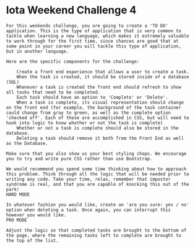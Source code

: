 # Iota Weekend Challenge 4

    For this weekends challenge, you are going to create a 'TO DO' application. This is the type of application that is very common to tackle when learning a new language, which makes it extremely valuable to work through for the first time, since chances are good that at some point in your career you will tackle this type of application, but in another language.

    Here are the specific components for the challenge:

        Create a front end experience that allows a user to create a task.
        When the task is created, it should be stored inside of a database (SQL)
        Whenever a task is created the front end should refresh to show all tasks that need to be completed.
        Each task should have an option to 'Complete' or 'Delete'.
        When a task is complete, its visual representation should change on the front end (for example, the background of the task container could change from gray to green, as well as the complete option 'checked off'. Each of these are accomplished in CSS, but will need to hook into logic to know whether or not the task is complete)
        Whether or not a task is complete should also be stored in the database.
        Deleting a task should remove it both from the Front End as well as the Database.

    Make sure that you also show us your best styling chops. We encourage you to try and write pure CSS rather than use Bootstrap.

    We would recommend you spend some time thinking about how to approach this problem. Think through all the logic that will be needed prior to writing any code. Take your time, relax, remember that impostor syndrome is real, and that you are capable of knocking this out of the park!
    HARD MODE

    In whatever fashion you would like, create an 'are you sure: yes / no' option when deleting a task. Once again, you can interrupt this however you would like.
    PRO MODE

    Adjust the logic so that completed tasks are brought to the bottom of the page, where the remaining tasks left to complete are brought to the top of the list.
